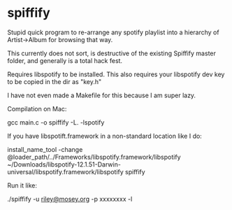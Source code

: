 spiffify
========

Stupid quick program to re-arrange any spotify playlist into a hierarchy of Artist->Album for browsing that way.

This currently does not sort, is destructive of the existing Spiffify master folder, and generally is a total hack fest.

Requires libspotify to be installed.  This also requires your libspotify dev key to be copied in the dir as "key.h"

I have not even made a Makefile for this because I am super lazy.

Compilation on Mac:

gcc main.c -o spiffify -L. -lspotify

If you have libspotift.framework in a non-standard location like I do:

install_name_tool -change @loader_path/../Frameworks/libspotify.framework/libspotify ~/Downloads/libspotify-12.1.51-Darwin-universal/libspotify.framework/libspotify spiffify

Run it like:

./spiffify -u riley@mosey.org -p xxxxxxxx -l <name of spotify source list to clone into new hierarchy>


